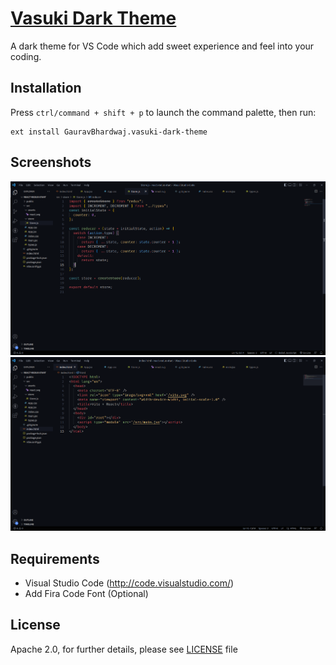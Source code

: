# [Vasuki Dark Theme](https://github.com/pygaurav/vasuki-dark-vscode-theme)

A dark theme for VS Code which add sweet experience and feel into your coding.

## Installation

Press `ctrl/command + shift + p` to launch the command palette, then run:
```
ext install GauravBhardwaj.vasuki-dark-theme
```

## Screenshots

![Screenshot 01](images/screenshots/javascript_code.png "Screenshot #01")
![Screenshot 02](images/screenshots/html_code.png "Screenshot #02")


## Requirements

* Visual Studio Code (http://code.visualstudio.com/)
* Add Fira Code Font (Optional)


## License

Apache 2.0, for further details, please see [LICENSE](LICENSE) file